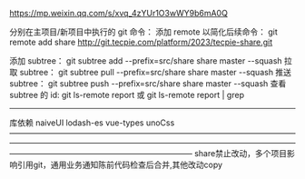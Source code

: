 https://mp.weixin.qq.com/s/xvq_4zYUr1O3wWY9b6mA0Q

分别在主项目/新项目中执行的 git 命令：
添加 remote 以简化后续命令：
git remote add share http://git.tecpie.com/platform/2023/tecpie-share.git

添加 subtree：
git subtree add --prefix=src/share share master --squash
拉取 subtree：
git subtree pull --prefix=src/share share master --squash
推送 subtree：
git subtree push --prefix=src/share share master --squash
查看 subtree 的 id:
git ls-remote report
或
git ls-remote report | grep <sha-1>


__________________________________________________________________________________________

库依赖
naiveUI
lodash-es
vue-types
unoCss
———————————————————————————————————————————————————————————————————————————————————————————————
share禁止改动，多个项目影响引用git，通用业务通知陈前代码检查后合并,其他改动copy